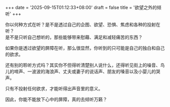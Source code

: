 +++
date = '2025-09-15T01:12:33+08:00'
draft = false
title = '欲望之外的倾听'
+++


你以何种方式在听？是不是透过自己的企图、欲望、恐惧、焦虑和各种的投射在听？  
是不是只听自己想听的，那些能够带来慰藉、满足和减轻痛苦的东西？  

如果你是透过欲望的屏障在听，那么很显然，你听到的只可能是自己的独白和自己的欲求。  

还有别的聆听方式吗？其实你不但得听清楚别人说什么，还得听见街上的噪音、鸟儿的啼声、一波波的海浪声、丈夫或妻子的说话声、朋友的嗓音以及小婴儿的哭声。  

只有不投射任何欲求，才能听得出声音里的意义。  

因此，你能不能放下心中的屏障，真的去倾听万籁？